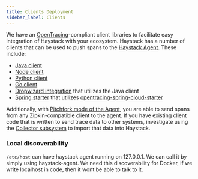```yaml
---
title: Clients Deployment
sidebar_label: Clients
---
```


We have an [OpenTracing](http://opentracing.io/)-compliant client libraries to facilitate easy integration of Haystack with your ecosystem. Haystack has a number of clients that can be used to push spans to the [Haystack Agent](../about/clients.html#haystack-agent). These include:
 * [Java client](https://github.com/ExpediaDotCom/haystack-client-java) 
 * [Node client](https://github.com/ExpediaDotCom/haystack-client-node)
  * [Python client](https://github.com/ExpediaDotCom/haystack-client-python)
  * [Go client](https://github.com/ExpediaDotCom/haystack-client-go)
  * [Dropwizard integration](https://github.com/ExpediaDotCom/haystack-dropwizard) that utilizes the Java client
  * [Spring starter](https://github.com/ExpediaDotCom/opentracing-spring-haystack-starter)  that utilizes [opentracing-spring-cloud-starter](https://github.com/opentracing-contrib/java-spring-cloud)
  
  
  Additionally, with [Pitchfork mode of the Agent](../about/clients.html#pitchfork-agent), you are able to send spans from any Zipkin-compatible client to the agent. If you have existing client code that is written to send trace data to other systems, investigate using the [Collector subsystem](../subsystems/subsystems_collectors.html) to import that data into Haystack.

### Local discoverability

`/etc/host` can have haystack agent running on 127.0.0.1. We can call it by simply using haystack-agent. We need this discoverability for Docker, if we write localhost in code, then it wont be able to talk to it. 
